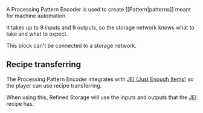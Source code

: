 A Processing Pattern Encoder is used to create [[Pattern|patterns]] meant for machine automation.

It takes up to 9 inputs and 9 outputs, so the storage network knows what to take and what to expect.

This block can't be connected to a storage network.

## Recipe transferring
The Processing Pattern Encoder integrates with [JEI (Just Enough Items)](https://minecraft.curseforge.com/projects/jei) so the player can use recipe transferring.

When using this, Refined Storage will use the inputs and outputs that the [JEI](https://minecraft.curseforge.com/projects/jei) recipe has.